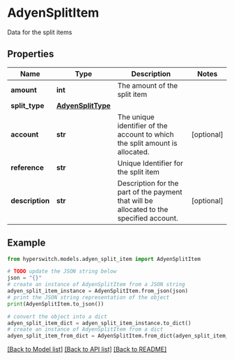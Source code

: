 # AdyenSplitItem

Data for the split items

## Properties

Name | Type | Description | Notes
------------ | ------------- | ------------- | -------------
**amount** | **int** | The amount of the split item | 
**split_type** | [**AdyenSplitType**](AdyenSplitType.md) |  | 
**account** | **str** | The unique identifier of the account to which the split amount is allocated. | [optional] 
**reference** | **str** | Unique Identifier for the split item | 
**description** | **str** | Description for the part of the payment that will be allocated to the specified account. | [optional] 

## Example

```python
from hyperswitch.models.adyen_split_item import AdyenSplitItem

# TODO update the JSON string below
json = "{}"
# create an instance of AdyenSplitItem from a JSON string
adyen_split_item_instance = AdyenSplitItem.from_json(json)
# print the JSON string representation of the object
print(AdyenSplitItem.to_json())

# convert the object into a dict
adyen_split_item_dict = adyen_split_item_instance.to_dict()
# create an instance of AdyenSplitItem from a dict
adyen_split_item_from_dict = AdyenSplitItem.from_dict(adyen_split_item_dict)
```
[[Back to Model list]](../README.md#documentation-for-models) [[Back to API list]](../README.md#documentation-for-api-endpoints) [[Back to README]](../README.md)


